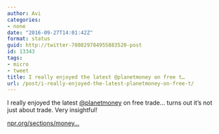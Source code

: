 ```yaml
---
author: Avi
categories:
- none
date: "2016-09-27T14:01:42Z"
format: status
guid: http://twitter-780829784955883520-post
id: 13343
tags:
- micro
- tweet
title: I really enjoyed the latest @planetmoney on free t…
url: /post/i-really-enjoyed-the-latest-planetmoney-on-free-t/
---
```

I really enjoyed the latest [@planetmoney](http://twitter.com/planetmoney) on free trade… turns out it’s not just about trade. Very insightful!

[npr.org/sections/money…](http://www.npr.org/sections/money/2016/09/23/495226796/episode-725-trade-show)
